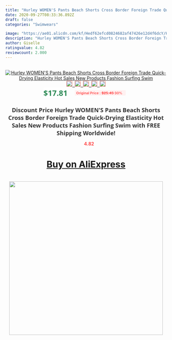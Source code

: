 ```yaml
---
title: "Hurley WOMEN'S Pants Beach Shorts Cross Border Foreign Trade Quick-Drying Elasticity Hot Sales New Products Fashion Surfing Swim"
date: 2020-09-27T08:33:36.892Z
draft: false
categories: "Swimwears"

image: "https://ae01.alicdn.com/kf/Hedf62efcd0824682af47426e12d4f6dcY/Hurley-WOMEN-S-Pants-Beach-Shorts-Cross-Border-Foreign-Trade-Quick-Drying-Elasticity-Hot-Sales-New.jpg"
description: "Hurley WOMEN'S Pants Beach Shorts Cross Border Foreign Trade Quick-Drying Elasticity Hot Sales New Products Fashion Surfing Swim"
author: Giselle
ratingvalue: 4.82
reviewcount: 2.000
---
```

<br>
<div style="text-align: center;">
<a href="https://s.click.aliexpress.com/e/_9IA1Al" target="_blank" rel="nofollow noopener noreferrer"><img alt="Hurley WOMEN'S Pants Beach Shorts Cross Border Foreign Trade Quick-Drying Elasticity Hot Sales New Products Fashion Surfing Swim" class="magnifier-image" src="https://ae01.alicdn.com/kf/Hedf62efcd0824682af47426e12d4f6dcY/Hurley-WOMEN-S-Pants-Beach-Shorts-Cross-Border-Foreign-Trade-Quick-Drying-Elasticity-Hot-Sales-New.jpg_640x640.jpg">
<br>
<img style="border:1px solid salmon" src="https://ae01.alicdn.com/kf/Hedf62efcd0824682af47426e12d4f6dcY/Hurley-WOMEN-S-Pants-Beach-Shorts-Cross-Border-Foreign-Trade-Quick-Drying-Elasticity-Hot-Sales-New.jpg_120x120.jpg">&nbsp;&nbsp;<img style="border:1px solid salmon" src="https://ae01.alicdn.com/kf/Hcdb19677066d46d7940a0e7fcddaa6fes/Hurley-WOMEN-S-Pants-Beach-Shorts-Cross-Border-Foreign-Trade-Quick-Drying-Elasticity-Hot-Sales-New.jpg_120x120.jpg">&nbsp;&nbsp;<img style="border:1px solid salmon" src="_120x120.jpg">&nbsp;&nbsp;<img style="border:1px solid salmon" src="_120x120.jpg">&nbsp;&nbsp;<img style="border:1px solid salmon" src="https://ae01.alicdn.com/kf/H54bfe689ba62471b8492f5f34c109684f/Hurley-WOMEN-S-Pants-Beach-Shorts-Cross-Border-Foreign-Trade-Quick-Drying-Elasticity-Hot-Sales-New.jpg_120x120.jpg"></a></div><br0>
<div style="text-align: center;"><span style="background-color: white; border: 0px; box-sizing: border-box; color: seagreen; display: inline-block; font-family: &quot;open sans&quot; , &quot;arial&quot; , &quot;helvetica&quot; , sans-serif , &quot;heiti&quot;; font-size: 24px; font-stretch: inherit; font-weight: 700; line-height: inherit; margin: 0px 10px 0px 0px; padding: 0px; vertical-align: middle;">$17.81 </span>
<span style="background: rgb(255 , 241 , 241); border-radius: 3px; border: 0px; box-sizing: border-box; color: #ff4747; display: inline-block; font-family: inherit; font-size: 12px; font-stretch: inherit; font-style: inherit; font-variant: inherit; font-weight: 600; line-height: inherit; margin: 0px; padding: 2px 5px; transform: scale(0.9); vertical-align: middle;">Original Price : <b style="text-decoration: line-through;">$25.45 </b> 30%&nbsp;&nbsp;</span></div>
<h1 style="color: #333333; display: inline-block; font-family: &quot;open sans&quot; , &quot;arial&quot; , &quot;helvetica&quot; , sans-serif , &quot;heiti&quot;; font-size: 18px; font-stretch: inherit; font-weight: 700; text-align: center;">Discount Price Hurley WOMEN'S Pants Beach Shorts Cross Border Foreign Trade Quick-Drying Elasticity Hot Sales New Products Fashion Surfing Swim with FREE Shipping Worldwide!</h1>
<div style="color: #ff4747; text-align: center;">
<img src="https://4.bp.blogspot.com/-M0ZcTcb-5uY/XleCXlxnR4I/AAAAAAAAAEc/OrjgMkXV1oMQFaCRZj5HQwOCBcu3w1FegCPcBGAYYCw/s1600/star.png" style="height: 15px;">&nbsp;<b>4.82</b></div>
<div class="button_cont" align="center"><a class="buynow_a" href="https://s.click.aliexpress.com/e/_9IA1Al" target="_blank" rel="nofollow noopener noreferrer"><H1>Buy on AliExpress</H1></a></div><br>
<div class="separator" style="clear: both; text-align: center;">
<img src="https://lh3.googleusercontent.com/-pTy5HemUv9M/XlePHvY0dAI/AAAAAAAAAE4/0nX5iRUoIWY8eMW9Dpxeirr157OZliDIgCLcBGAsYHQ/s1600/badge.gif" width="480">
</div>
